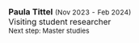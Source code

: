 <!-- <table style="width:90%;max-width:800px;border:0px;border-spacing:0px;border-collapse:separate;margin-right:auto;margin-left:auto;">
	<tr> 
		<td align="center" style="padding:2.5%;width:30%">
			<img style="width:80%;max-width:130px" src="../static/assets/img/wolf.png">
		</td>
		<td>
			<strong>Wolfram Barfuss</strong><br>
			Argelander-Professor of Integrated Systems Modeling for Sustainability Transitions<br>
			<small>Rock | and | Roll <i class="bi bi-award-fill"></i> </small>
		</td>
	</tr>
</table> -->

<table style="width:100%;max-width:800px;border:0px;border-spacing:0px;border-collapse:separate;margin-right:auto;margin-left:auto;">
	<tr> 
	<!-- <td align="center" style="padding:2.5%;width:30%">
		<img style="width:80%;max-width:130px" src="../static/assets/img/wolf.png">
	</td> -->
	<td>
		<strong>Paula Tittel</strong> <small>(Nov 2023 - Feb 2024) </small><br> 
		Visiting student researcher<br>
		<small>
		Next step: Master studies 
		<!-- <a href="https://wbarfuss.github.io"><i class="bi bi-link-45deg"></i></a> 
		<a href="mailto:wbarfuss@uni-bonn.de"><i class="bi bi-envelope-fill"></i></a> 
		<a href="https://scholar.google.com/citations?hl=en&user=ZAqFy78AAAAJ"><i class="bi bi-book-fill"></i></a>
		<i class="fa-brands fa-google-scholar"></i> 
		<a href="https://github.com/wbarfuss"><i class="bi bi-github"></i></a> 
		<a href="https://www.linkedin.com/in/wolfram-barfuss/"><i class="bi bi-linkedin"></i></a> 
		<a href="https://twitter.com/WolframBarfuss"><i class="bi bi-twitter"></i></a>  -->
		</small>
	</td>
	</tr>
	<tr>
		<td style="height: 20px;"></td>
	</tr>
</table>

